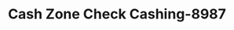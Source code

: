 ---
f_zip-code: 35650
f_state-code: AL
title: Cash Zone Check Cashing-8987
f_phone: 256-974-6555
f_city-only: Moulton
f_address: 12521 Al Highway 157 Moulton
f_location-unique-id: '8987'
slug: cash-zone-check-cashing-8987
updated-on: '2024-05-30T13:46:58.046Z'
created-on: '2024-05-30T13:36:59.803Z'
published-on: '2024-05-30T13:54:32.469Z'
f_city-state: cms/city/moulton-al.md
f_company: cms/company/cash-zone-check-cashing.md
f_state: cms/state/alabama.md
layout: '[payday-loan].html'
tags: payday-loan
---